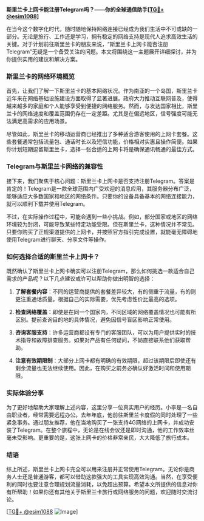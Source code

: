 **斯里兰卡上网卡能注册Telegram吗？——你的全球通信助手[[TG💪+ @esim1088](https://t.me/s/esim1088)]**

在当今这个数字化时代，随时随地保持网络连接已经成为我们生活中不可或缺的一部分。无论是旅行、工作还是学习，拥有稳定的网络支持是现代人追求高效生活的关键。对于计划前往斯里兰卡的朋友来说，“斯里兰卡上网卡能否注册Telegram”无疑是一个备受关注的问题。本文将围绕这一主题展开详细探讨，并为你提供实用的建议和解决方案。

### 斯里兰卡的网络环境概览

首先，让我们了解一下斯里兰卡的基本网络状况。作为南亚的一个岛国，斯里兰卡近年来在网络基础设施建设方面取得了显著进展。政府大力推动互联网普及，使得越来越多的家庭和个人能够享受到便捷的网络服务。然而，与发达国家相比，斯里兰卡的网络速度和覆盖范围仍存在一定差距。尤其是在偏远地区，信号强度可能无法满足高需求的应用场景。

尽管如此，斯里兰卡的移动运营商已经推出了多种适合游客使用的上网卡套餐。这些套餐通常包括流量包、通话时长以及短信功能，价格相对实惠且操作简便。如果你计划短期逗留斯里兰卡，选择一张合适的上网卡将是确保通讯畅通的最佳方式。

### Telegram与斯里兰卡网络的兼容性

接下来，我们聚焦于核心问题：斯里兰卡上网卡是否支持注册Telegram。答案是肯定的！Telegram是一款全球范围内广受欢迎的消息应用，其服务器分布广泛，能够适应大多数国家和地区的网络条件。只要你的设备具备基本的网络连接能力，就可以顺利下载并使用Telegram。

不过，在实际操作过程中，可能会遇到一些小挑战。例如，部分国家或地区的网络环境较为封闭，可能导致某些特定功能受限。但在斯里兰卡，这种情况并不常见。只要你购买了正规渠道提供的上网卡，并按照官方指引完成设置，就能毫无障碍地使用Telegram进行聊天、分享文件等操作。

### 如何选择合适的斯里兰卡上网卡？

既然确认了斯里兰卡上网卡确实可以注册Telegram，那么如何挑选一款适合自己需求的产品呢？以下几点建议或许可以帮助你做出明智的选择：

1. **了解套餐内容**：不同的运营商提供的套餐差异较大，有的侧重于流量，有的则更注重通话质量。根据自己的实际需要，优先考虑性价比最高的选项。
   
2. **检查网络覆盖**：即使是在同一个国家内，不同区域的网络覆盖情况也可能有所区别。提前查询目的地的具体情况，避免因信号盲区影响正常使用。

3. **咨询客服支持**：许多运营商都设有专门的客服团队，可以为用户提供实时的技术指导和故障排查服务。如果对产品有任何疑问，不妨直接联系他们获取帮助。

4. **注意有效期限制**：大部分上网卡都有明确的有效期限，超过该期限后即使还有剩余流量也无法继续使用。因此，在购买之前务必确认好激活时间和使用期限。

### 实际体验分享

为了更好地帮助大家理解上述内容，这里分享一位真实用户的经历。小李是一名自由职业者，经常需要远程办公。去年年底，他前往斯里兰卡度假的同时处理了一些紧急事务。通过朋友推荐，他在当地购买了一张支持4G网络的上网卡，并成功安装了Telegram。在整个旅程中，无论是在线会议还是即时沟通，他的工作效率丝毫未受影响。更重要的是，这张上网卡的价格非常亲民，大大降低了旅行成本。

### 结语

综上所述，斯里兰卡上网卡完全可以用来注册并正常使用Telegram。无论你是商务人士还是普通游客，都可以借助这款强大的工具实现高效沟通。当然，在享受便利的同时也要注意合理规划流量消耗，以免超出预算。希望本文所提供的信息对你有所帮助！如果你还有其他关于斯里兰卡旅行或网络服务的问题，欢迎随时交流讨论。

[[TG💪+ @esim1088](https://t.me/s/esim1088) ![Image](https://i.postimg.cc/4NQfJmqS/Snipaste-2025-05-13-00-14-12.png)]